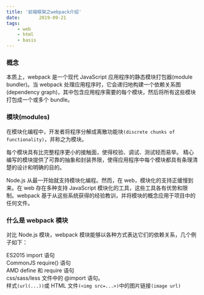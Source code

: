 ```yaml
---
title: '前端框架之webpack介绍'
date:       2019-09-21
tags:
	- web
	- html
	- basis
---
```

  
### 概念  
本质上，webpack 是一个现代 JavaScript 应用程序的静态模块打包器(module bundler)。当 webpack 处理应用程序时，它会递归地构建一个依赖关系图(dependency graph)，其中包含应用程序需要的每个模块，然后将所有这些模块打包成一个或多个 bundle。  
  
  
### 模块(modules)  
在模块化编程中，开发者将程序分解成离散功能块`(discrete chunks of functionality)`，并称之为模块。  
  
每个模块具有比完整程序更小的接触面，使得校验、调试、测试轻而易举。 精心编写的模块提供了可靠的抽象和封装界限，使得应用程序中每个模块都具有条理清楚的设计和明确的目的。  
  
Node.js 从最一开始就支持模块化编程。然而，在 web，模块化的支持正缓慢到来。在 web 存在多种支持 JavaScript 模块化的工具，这些工具各有优势和限制。webpack 基于从这些系统获得的经验教训，并将模块的概念应用于项目中的任何文件。  
  
### 什么是 webpack 模块  
对比 Node.js 模块，webpack 模块能够以各种方式表达它们的依赖关系，几个例子如下：  
  
ES2015 import 语句  
CommonJS require() 语句  
AMD define 和 require 语句  
css/sass/less 文件中的 @import 语句。  
样式`(url(...))`或 HTML 文件`(<img src=...>)`中的图片链接`(image url)`  
  
